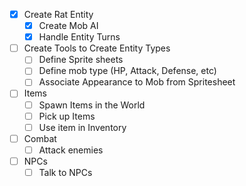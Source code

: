 - [X] Create Rat Entity
    - [X] Create Mob AI
    - [X] Handle Entity Turns
- [ ] Create Tools to Create Entity Types
    - [ ] Define Sprite sheets
    - [ ] Define mob type (HP, Attack, Defense, etc)
    - [ ] Associate Appearance to Mob from Spritesheet
- [ ] Items
    - [ ] Spawn Items in the World
    - [ ] Pick up Items
    - [ ] Use item in Inventory
- [ ] Combat
  - [ ] Attack enemies
- [ ] NPCs
  - [ ] Talk to NPCs